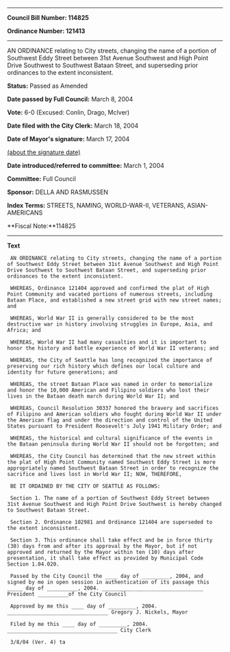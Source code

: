 

********

**Council Bill Number: 114825**
   
**Ordinance Number: 121413**
********

 AN ORDINANCE relating to City streets, changing the name of a portion of Southwest Eddy Street between 31st Avenue Southwest and High Point Drive Southwest to Southwest Bataan Street, and superseding prior ordinances to the extent inconsistent.

**Status:** Passed as Amended
   
**Date passed by Full Council:** March 8, 2004
   
**Vote:** 6-0 (Excused: Conlin, Drago, McIver)
   
**Date filed with the City Clerk:** March 18, 2004
   
**Date of Mayor's signature:** March 17, 2004
   
[(about the signature date)](/~public/approvaldate.htm)
   
   
   
**Date introduced/referred to committee:** March 1, 2004
   
**Committee:** Full Council
   
**Sponsor:** DELLA AND RASMUSSEN
   
   
**Index Terms:** STREETS, NAMING, WORLD-WAR-II, VETERANS, ASIAN-AMERICANS

**Fiscal Note:**114825

********

**Text**
   
```
 AN ORDINANCE relating to City streets, changing the name of a portion of Southwest Eddy Street between 31st Avenue Southwest and High Point Drive Southwest to Southwest Bataan Street, and superseding prior ordinances to the extent inconsistent.

 WHEREAS, Ordinance 121404 approved and confirmed the plat of High Point Community and vacated portions of numerous streets, including Bataan Place, and established a new street grid with new street names; and

 WHEREAS, World War II is generally considered to be the most destructive war in history involving struggles in Europe, Asia, and Africa; and

 WHEREAS, World War II had many casualties and it is important to honor the history and battle experience of World War II veterans; and

 WHEREAS, the City of Seattle has long recognized the importance of preserving our rich history which defines our local culture and identity for future generations; and

 WHEREAS, the street Bataan Place was named in order to memorialize and honor the 10,000 American and Filipino soldiers who lost their lives in the Bataan death march during World War II; and

 WHEREAS, Council Resolution 30337 honored the bravery and sacrifices of Filipino and American soldiers who fought during World War II under the American flag and under the direction and control of the United States pursuant to President Roosevelt's July 1941 Military Order; and

 WHEREAS, the historical and cultural significance of the events in the Bataan peninsula during World War II should not be forgotten; and

 WHEREAS, the City Council has determined that the new street within the plat of High Point Community named Southwest Eddy Street is more appropriately named Southwest Bataan Street in order to recognize the sacrifice and lives lost in World War II; NOW, THEREFORE,

 BE IT ORDAINED BY THE CITY OF SEATTLE AS FOLLOWS:

 Section 1. The name of a portion of Southwest Eddy Street between 31st Avenue Southwest and High Point Drive Southwest is hereby changed to Southwest Bataan Street.

 Section 2. Ordinance 102981 and Ordinance 121404 are superseded to the extent inconsistent.

 Section 3. This ordinance shall take effect and be in force thirty (30) days from and after its approval by the Mayor, but if not approved and returned by the Mayor within ten (10) days after presentation, it shall take effect as provided by Municipal Code Section 1.04.020.

 Passed by the City Council the ____ day of _________, 2004, and signed by me in open session in authentication of its passage this _____ day of __________, 2004. _________________________________ President __________of the City Council

 Approved by me this ____ day of _________, 2004. _________________________________ Gregory J. Nickels, Mayor

 Filed by me this ____ day of _________, 2004. ____________________________________ City Clerk

 3/8/04 (Ver. 4) ta

```
